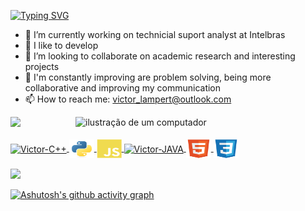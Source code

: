 

<!--
https://github.com/anuraghazra/github-readme-stats?tab=readme-ov-file
https://devicon.dev/

Snake Game
https://www.youtube.com/watch?v=MZT37vCQ-4Y
-->


[![Typing SVG](https://readme-typing-svg.herokuapp.com/?color=00BFFF&size=35&left=true&vCenter=true&width=1000&lines=Hello!+My+name+is+Victor+Chrisosthemos;I+am+a+Science+Computer+Student;Be+Welcome!+=%29)](https://git.io/typing-svg)


<!--
### Hi, I'm Victor Chrisosthemos 👋 🔬 🔍  💻 🌐 📈 📊 🧬 👨‍🔬 🔋
-->

- 🔭 I’m currently working on technicial suport analyst at Intelbras
- 🤔 I like to develop
- 🔎 I’m looking to collaborate on academic research and interesting projects
- 🚀 I'm constantly improving are problem solving, being more collaborative and improving my communication
- 📫 How to reach me: victor_lampert@outlook.com

<img src="https://raw.githubusercontent.com/MicaelliMedeiros/micaellimedeiros/master/image/computer-illustration.png" alt="ilustração de um computador" min-width="400px" max-width="400px" width="400px" align="right">

<div>
  <a href="https://github.com/victorhugochrisosthemos">
    <!--
  <img height="180em" src="https://github-readme-stats.vercel.app/api?username=victorhugochrisosthemos&show_icons=true&theme=tokyonight">
    -->
 <!--
  <img width="49%" height="195px" src="https://github-readme-stats.vercel.app/api?username=victorhugochrisosthemos&show_icons=true&count_private=true&hide_border=true&title_color=0000FF&icon_color=0000FF&text_color=0000FF&bg_color=0d1117" alt="Victor Chrisosthemos github stats" /> 
   -->
  <img height="180em" src="https://github-readme-stats.vercel.app/api/top-langs/?username=victorhugochrisosthemos&hide_progress=true&theme=tokyonight">
</div>

<div style="display: inline_block"><br>
  <img align="center" alt="Victor-C++" height="30" width="40" src="https://cdn.jsdelivr.net/gh/devicons/devicon@latest/icons/cplusplus/cplusplus-original.svg"> 
  <img align="center" alt="Victor-Python" height="30" width="40" src="https://raw.githubusercontent.com/devicons/devicon/master/icons/python/python-original.svg">
  <img align="center" alt="Victor-Js" height="30" width="40" src="https://raw.githubusercontent.com/devicons/devicon/master/icons/javascript/javascript-plain.svg">
  <img align="center" alt="Victor-JAVA" height="30" width="40" src="https://cdn.jsdelivr.net/gh/devicons/devicon@latest/icons/java/java-original-wordmark.svg">
  <img align="center" alt="Victor-HTML" height="30" width="40" src="https://raw.githubusercontent.com/devicons/devicon/master/icons/html5/html5-original.svg">
  <img align="center" alt="Victor-CSS" height="30" width="40" src="https://raw.githubusercontent.com/devicons/devicon/master/icons/css3/css3-original.svg">
  <!--
  <img align="right" src="https://media.giphy.com/media/HzPtbOKyBoBFsK4hyc/giphy.gif?cid=790b7611xt2gdxfn54ecz07rtp7csckrgvjaygpbktq64f9r&ep=v1_gifs_search&rid=giphy.gif&ct=g" width="140" height="100" frameBorder="0" class="giphy-embed">
  -->
</div>

<div> <br>
  <a href="https://www.linkedin.com/in/victor-c-6a9081b0/recent-activity/all/" target="_blank"><img src="https://img.shields.io/badge/-LinkedIn-%230077B5?style=for-the-badge&logo=linkedin&logoColor=white"></a> 
</div>

[![Ashutosh's github activity graph](https://github-readme-activity-graph.vercel.app/graph?username=victorhugochrisosthemos&bg_color=0d1117&color=ff79c6&line=b13583&point=6272a4&area=true&hide_border=true)](https://github.com/ashutosh00710/github-readme-activity-graph)

<!--
  <div align="center">
    <br>
    <p align="center">
      <b>Visitors Count</b>
    </p>  
    <p align="center">
      <img align="center" src="https://profile-counter.glitch.me/{victorhugochrisosthemos}/count.svg" />
    </p> 
    <br>
  </div>
-->
